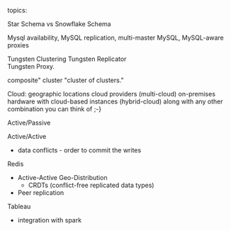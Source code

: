 topics:

Star Schema vs Snowflake Schema

Mysql availability, 
MySQL replication, 
multi-master MySQL, 
MySQL-aware proxies

Tungsten Clustering
Tungsten Replicator  
Tungsten Proxy.

composite" cluster
"cluster of clusters."

Cloud:
geographic locations
cloud providers (multi-cloud)
on-premises hardware with cloud-based instances (hybrid-cloud)
along with any other combination you can think of ;-}


Active/Passive


Active/Active
- data conflicts - order to commit the writes


Redis 
- Active-Active Geo-Distribution
  - CRDTs (conflict-free replicated data types)
- Peer replication


Tableau
 - integration with spark
